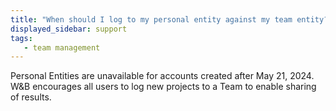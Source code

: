 ```yaml
---
title: "When should I log to my personal entity against my team entity?"
displayed_sidebar: support
tags:
   - team management
---
```

Personal Entities are unavailable for accounts created after May 21, 2024. W&B encourages all users to log new projects to a Team to enable sharing of results.